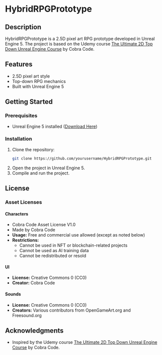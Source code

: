 # HybridRPGPrototype

## Description
HybridRPGPrototype is a 2.5D pixel art RPG prototype developed in Unreal Engine 5. The project is based on the Udemy course [The Ultimate 2D Top Down Unreal Engine Course](https://www.udemy.com/course/unreal-2d-top-down/) by Cobra Code.

## Features
- 2.5D pixel art style
- Top-down RPG mechanics
- Built with Unreal Engine 5

## Getting Started
### Prerequisites
- Unreal Engine 5 installed ([Download Here](https://www.unrealengine.com/))

### Installation
1. Clone the repository:
   ```sh
   git clone https://github.com/yourusername/HybridRPGPrototype.git
   ```
2. Open the project in Unreal Engine 5.
3. Compile and run the project.

## License

### Asset Licenses
#### Characters
- Cobra Code Asset License V1.0
- Made by Cobra Code
- **Usage:** Free and commercial use allowed (except as noted below)
- **Restrictions:**
  - Cannot be used in NFT or blockchain-related projects
  - Cannot be used as AI training data
  - Cannot be redistributed or resold

#### UI
- **License:** Creative Commons 0 (CC0)
- **Creator:** Cobra Code

#### Sounds
- **License:** Creative Commons 0 (CC0)
- **Creators:** Various contributors from OpenGameArt.org and Freesound.org

## Acknowledgments
- Inspired by the Udemy course [The Ultimate 2D Top Down Unreal Engine Course](https://www.udemy.com/course/unreal-2d-top-down/) by Cobra Code.



